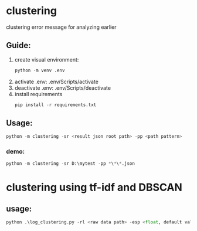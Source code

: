 # clustering
clustering error message for analyzing earlier

## Guide:
1. create visual environment: 
    ``` python 
    python -m venv .env
    ```
2. activate .env: .env/Scripts/activate
3. deactivate .env: .env/Scripts/deactivate
4. install requirements
    ```python
    pip install -r requirements.txt
    ```
## Usage:
``` python
python -m clustering -sr <result json root path> -pp <path pattern>
```
### demo: 
```python
python -m clustering -sr D:\mytest -pp *\*\*.json
```

# clustering using tf-idf and DBSCAN
## usage:
```python
python .\log_clustering.py -rl <raw data path> -esp <float, default value 0.5> -ms <min-samples, defalut value 2>

```
 